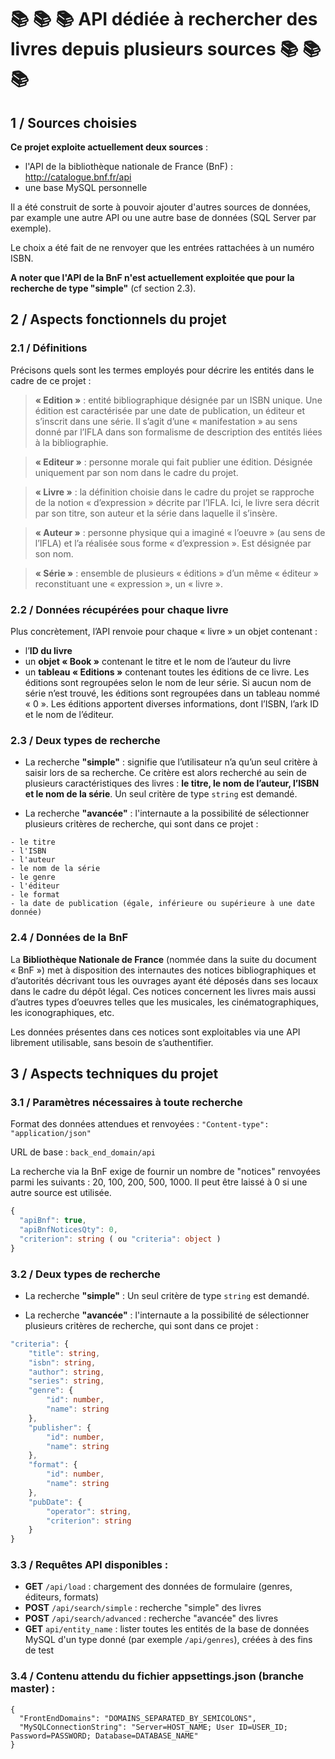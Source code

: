 # :books: :books: :books: API dédiée à rechercher des livres depuis plusieurs sources :books: :books: :books:

## 1 / Sources choisies 

**Ce projet exploite actuellement deux sources** :
- l'API de la bibliothèque nationale de France (BnF) : http://catalogue.bnf.fr/api
- une base MySQL personnelle

Il a été construit de sorte à pouvoir ajouter d'autres sources de données, par example une autre API ou une autre base de données (SQL Server par exemple).

Le choix a été fait de ne renvoyer que les entrées rattachées à un numéro ISBN.

**A noter que l'API de la BnF n'est actuellement exploitée que pour la recherche de type "simple"** (cf section 2.3).

## 2 / Aspects fonctionnels du projet

### 2.1 / Définitions

Précisons quels sont les termes employés pour décrire les entités dans le cadre de ce projet :

>  **« Edition »** : entité bibliographique désignée par un ISBN unique. Une édition est caractérisée par une date de publication, un éditeur et s’inscrit dans une série. Il s’agit d’une « manifestation » au sens donné par l’IFLA dans son formalisme de description des entités liées à la bibliographie. 

> **« Editeur »** : personne morale qui fait publier une édition. Désignée uniquement par son nom dans le cadre du projet.

> **« Livre »** : la définition choisie dans le cadre du projet se rapproche de la notion « d’expression » décrite par l’IFLA. Ici, le livre sera décrit par son titre, son auteur et la série dans laquelle il s’insère. 

> **« Auteur »** : personne physique qui a imaginé « l’oeuvre » (au sens de l’IFLA) et l’a réalisée sous forme « d’expression ». Est désignée par son nom. 

> **« Série »** : ensemble de plusieurs « éditions » d’un même « éditeur » reconstituant une « expression », un « livre ».

### 2.2 / Données récupérées pour chaque livre

Plus concrètement, l’API renvoie pour chaque « livre » un objet contenant :
- l’**ID du livre**
- un **objet « Book »** contenant le titre et le nom de l’auteur du livre
- un **tableau « Editions »** contenant toutes les éditions de ce livre. Les éditions sont regroupées selon le nom de leur série. Si aucun nom de série n’est trouvé, les éditions sont regroupées dans un tableau nommé « 0 ». Les éditions apportent diverses informations, dont l’ISBN, l’ark ID et le nom de l’éditeur.

### 2.3 / Deux types de recherche

- La recherche **"simple"** : signifie que l’utilisateur n’a qu’un seul critère à saisir lors de sa recherche. Ce critère est alors recherché au sein de plusieurs caractéristiques des livres : **le titre, le nom de l’auteur, l’ISBN et le nom de la série**. Un seul critère de type `string` est demandé.

- La recherche **"avancée"** : l'internaute a la possibilité de sélectionner plusieurs critères de recherche, qui sont dans ce projet : 

```
- le titre
- l'ISBN
- l'auteur
- le nom de la série
- le genre
- l'éditeur
- le format
- la date de publication (égale, inférieure ou supérieure à une date donnée)
```

### 2.4 / Données de la BnF

La **Bibliothèque Nationale de France** (nommée dans la suite du document « BnF ») met à disposition des internautes des notices bibliographiques et d’autorités décrivant tous les ouvrages ayant été déposés dans ses locaux dans le cadre du dépôt légal. Ces notices concernent les livres mais aussi d’autres types d’oeuvres telles que les musicales, les cinématographiques, les iconographiques, etc.

Les données présentes dans ces notices sont exploitables via une API librement utilisable, sans besoin de s’authentifier.

## 3 / Aspects techniques du projet

### 3.1 / Paramètres nécessaires à toute recherche

Format des données attendues et renvoyées :
`"Content-type": "application/json"`

URL de base : `back_end_domain/api`

La recherche via la BnF exige de fournir un nombre de "notices" renvoyées parmi les suivants : 20, 100, 200, 500, 1000. Il peut être laissé à 0 si une autre source est utilisée.

```ts
{
  "apiBnf": true,
  "apiBnfNoticesQty": 0,
  "criterion": string ( ou "criteria": object )
}
```

### 3.2 / Deux types de recherche

- La recherche **"simple"** : Un seul critère de type `string` est demandé.

- La recherche **"avancée"** : l'internaute a la possibilité de sélectionner plusieurs critères de recherche, qui sont dans ce projet : 

```ts
"criteria": {
    "title": string,
    "isbn": string,
    "author": string,
    "series": string,
    "genre": {
        "id": number,
        "name": string
    },
    "publisher": {
        "id": number,
        "name": string
    },
    "format": {
        "id": number,
        "name": string
    },
    "pubDate": {
        "operator": string,
        "criterion": string
    }
}
```

### 3.3 / Requêtes API disponibles :

- **GET** `/api/load` : chargement des données de formulaire (genres, éditeurs, formats)
- **POST** `/api/search/simple` : recherche "simple" des livres
- **POST** `/api/search/advanced` : recherche "avancée" des livres
- **GET** `api/entity_name` : lister toutes les entités de la base de données MySQL d'un type donné (par exemple `/api/genres`), créées à des fins de test

### 3.4 / Contenu attendu du fichier appsettings.json (branche master) :

```
{
  "FrontEndDomains": "DOMAINS_SEPARATED_BY_SEMICOLONS",
  "MySQLConnectionString": "Server=HOST_NAME; User ID=USER_ID; Password=PASSWORD; Database=DATABASE_NAME"
}
```
